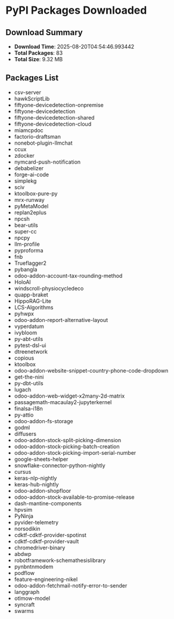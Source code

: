# PyPI Packages Downloaded

## Download Summary
- **Download Time**: 2025-08-20T04:54:46.993442
- **Total Packages**: 83
- **Total Size**: 9.32 MB

## Packages List
- csv-server
- hawkScriptLib
- fiftyone-devicedetection-onpremise
- fiftyone-devicedetection
- fiftyone-devicedetection-shared
- fiftyone-devicedetection-cloud
- miamcpdoc
- factorio-draftsman
- nonebot-plugin-llmchat
- ccux
- zdocker
- nymcard-push-notification
- debabelizer
- forge-ai-code
- simplekg
- sciv
- ktoolbox-pure-py
- mrx-runway
- pyMetaModel
- replan2eplus
- npcsh
- bear-utils
- super-cc
- npcpy
- llm-profile
- pyproforma
- fnb
- Trueflagger2
- pybangla
- odoo-addon-account-tax-rounding-method
- HoloAI
- windscroll-physiocycledeco
- quapp-braket
- HippoRAG-Lite
- LCS-Algorithms
- pyhwpx
- odoo-addon-report-alternative-layout
- vyperdatum
- ivybloom
- py-abt-utils
- pytest-dsl-ui
- dtreenetwork
- copious
- ktoolbox
- odoo-addon-website-snippet-country-phone-code-dropdown
- get-the-nini
- py-dbt-utils
- lugach
- odoo-addon-web-widget-x2many-2d-matrix
- passagemath-macaulay2-jupyterkernel
- finalsa-i18n
- py-attio
- odoo-addon-fs-storage
- godml
- diffusers
- odoo-addon-stock-split-picking-dimension
- odoo-addon-stock-picking-batch-creation
- odoo-addon-stock-picking-import-serial-number
- google-sheets-helper
- snowflake-connector-python-nightly
- cursus
- keras-nlp-nightly
- keras-hub-nightly
- odoo-addon-shopfloor
- odoo-addon-stock-available-to-promise-release
- dash-mantine-components
- hpvsim
- PyNinja
- pyvider-telemetry
- norsodikin
- cdktf-cdktf-provider-spotinst
- cdktf-cdktf-provider-vault
- chromedriver-binary
- abdwp
- robotframework-schemathesislibrary
- pynbntnmodem
- podflow
- feature-engineering-nikel
- odoo-addon-fetchmail-notify-error-to-sender
- langgraph
- otlmow-model
- syncraft
- swarms

